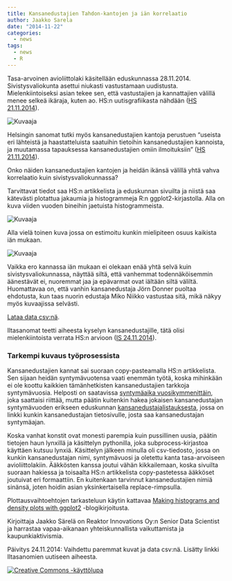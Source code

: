 ```yaml
---
title: Kansanedustajien Tahdon-kantojen ja iän korrelaatio
author: Jaakko Sarela
date: "2014-11-22"
categories:
  - news
tags:
  - news
  - R
---
```


Tasa-arvoinen avioliittolaki käsitellään eduskunnassa 28.11.2014. Sivistysvaliokunta asettui niukasti vastustamaan uudistusta. Mielenkiintoiseksi asian tekee sen, että vastustajien ja kannattajien välillä menee selkeä ikäraja, kuten ao. HS:n uutisgrafiikasta nähdään ([HS 21.11.2014][HS]).

[HS]: http://www.hs.fi/politiikka/a1305900001070

![Kuvaaja](/post/2014-11-22-kansanedustajat-tahdon-ika.fi_files/HS.png)

Helsingin sanomat tutki myös kansanedustajien kantoja perustuen “useista eri lähteistä ja haastatteluista saatuihin tietoihin kansanedustajien kannoista, ja muutamassa tapauksessa kansanedustajien omiin ilmoituksiin” ([HS 21.11.2014][HS]).

[HS]: http://www.hs.fi/politiikka/a1305900001070

Onko näiden kansanedustajien kantojen ja heidän ikänsä välillä yhtä vahva korrelaatio kuin sivistysvaliokunnassa?

Tarvittavat tiedot saa HS:n artikkelista ja eduskunnan sivuilta ja niistä saa kätevästi plotattua jakaumia ja histogrammeja R:n ggplot2-kirjastolla.  Alla on kuva viiden vuoden bineihin jaetuista histogrammeista.

![Kuvaaja](/post/2014-11-22-kansanedustajat-tahdon-ika.fi_files/tahdon_ika_hist.png)

Alla vielä toinen kuva jossa on estimoitu kunkin mielipiteen osuus kaikista iän mukaan.

![Kuvaaja](/post/2014-11-22-kansanedustajat-tahdon-ika.fi_files/tahdon_ika_density.png)

Vaikka ero kannassa iän mukaan ei olekaan enää yhtä selvä kuin sivistysvaliokunnassa, näyttää siltä, että vanhemmat todennäköisemmin äänestävät ei, nuoremmat jaa ja epävarmat ovat iältään siltä väliltä. Huomattavaa on, että vanhin kansanedustaja Jörn Donner puoltaa ehdotusta, kun taas nuorin edustaja Miko Niikko vastustaa sitä, mikä näkyy myös kuvaajissa selvästi.

[Lataa data csv:nä](http://louhos.github.io/static/data/Tahdonmod.csv).

Iltasanomat teetti aiheesta kyselyn kansanedustajille, tätä olisi mielenkiintoista verrata HS:n arvioon ([IS 24.11.2014][IS]).

[IS]: http://www.iltasanomat.fi/kotimaa/art-1288780101649.html

### Tarkempi kuvaus työprosessista

Kansanedustajien kannat sai suoraan copy-pasteamalla HS:n artikkelista. Sen sijaan heidän syntymävuotensa vaati enemmän työtä, koska mihinkään ei ole koottu kaikkien tämänhetkisten kansanedustajien tarkkoja syntymävuosia. Helposti on saatavissa [syntymäaika vuosikymmenittäin], joka saattaisi riittää, mutta päätin kuitenkin hakea jokaisen kansanedustajan syntymävuoden erikseen eduskunnan [kansanedustajalistauksesta], jossa on linkki kunkin kansanedustajan tietosivulle, josta saa kansanedustajan syntymäajan.

Koska vanhat konstit ovat monesti parempia kuin pussillinen uusia, päätin tietojen haun lynxillä ja käsittelyn pythonilla, joka subprocess-kirjastoa käyttäen kutsuu lynxiä. Käsittelyn jälkeen minulla oli csv-tiedosto, jossa on kunkin kansanedustajan nimi, syntymävuosi ja oletettu kanta tasa-arvoiseen avioliittolakiin. Ääkkösten kanssa joutui vähän kikkailemaan, koska sivuilta suoraan hakiessa ja toisaalta HS:n artikkelista copy-pastetessa ääkköset joutuivat eri formaattiin. En kuitenkaan tarvinnut kansanedustajien nimiä sinänsä, joten hoidin asian yksinkertaisella replace-rimpsulla. 

Plottausvaihtoehtojen tarkasteluun käytin kattavaa [Making histograms and density plots with ggplot2] -blogikirjoitusta. 

Kirjoittaja Jaakko Särelä on Reaktor Innovations Oy:n Senior Data Scientist ja harrastaa vapaa-aikanaan yhteiskunnallista vaikuttamista ja kaupunkiaktivismia.

[syntymäaika vuosikymmenittäin]: http://www.eduskunta.fi/triphome/bin/tixhaku.sh?lyh=hex8230?lomake=tix5050
[kansanedustajalistauksesta]: http://www.eduskunta.fi/triphome/bin/hex3000.sh?haku=suppea&kanta=hetekau&kieli=su&paluuhaku=%2Fthwfakta%2Fhetekau%2Fhex%2Fhex3000.shtml&LYH=LYHEDU&ASC=&SUKUNIMI=&ETUNIMI=&KOTIKUNTA=&VAALIPIIRI=&EKRJ_KOODI=&SUKUPUOLI=&EDUSKUNTAKIELI=
[Making histograms and density plots with ggplot2]: http://blog.lib.umn.edu/jeli0026/soils/2014/01/making-kick-ass-histograms-and-density-plots-with-ggplot2.html

Päivitys 24.11.2014: Vaihdettu paremmat kuvat ja data csv:nä. Lisätty linkki Iltasanomien uutiseen aiheesta.

<a rel="license" href="http://creativecommons.org/licenses/by/4.0/">
<img alt="Creative Commons -käyttölupa" style="border-width:0"
src="http://i.creativecommons.org/l/by/4.0/88x31.png" /> </a>
